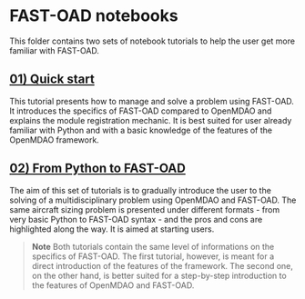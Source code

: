FAST-OAD notebooks
==================

This folder contains two sets of notebook tutorials to help the user get more familiar with FAST-OAD.

[01) Quick start](01_Quick_start/beam_problem.ipynb)
-----------------

This tutorial presents how to manage and solve a problem using FAST-OAD. It introduces the specifics of FAST-OAD compared to OpenMDAO and explains the module registration mechanic. It is best suited for user already familiar with Python and with a basic knowledge of the features of the OpenMDAO framework.

[02) From Python to FAST-OAD](02_From_Python_to_FAST-OAD/01_summary.ipynb)
-----------------

The aim of this set of tutorials is to gradually introduce the user to the solving of a multidisciplinary problem using OpenMDAO and FAST-OAD. The same aircraft sizing problem is presented under different formats - from very basic Python to FAST-OAD syntax - and the pros and cons are highlighted along the way. It is aimed at starting users.

> **Note**
> Both tutorials contain the same level of informations on the specifics of FAST-OAD. The first tutorial, however, is meant for a direct introduction of the features of the framework. The second one, on the other hand, is better suited for a step-by-step introduction to the features of OpenMDAO and FAST-OAD.